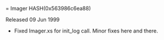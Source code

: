 = Imager HASH(0x563986c6ea88)

Released 09 Jun 1999

- Fixed Imager.xs for init_log call.  Minor fixes here  and there.